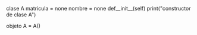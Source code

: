 clase A
    matricula = none
    nombre = none
    def__init__(self)
        print("constructor de clase A")
        
objeto A = A()
